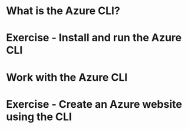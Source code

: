 # What is the Azure CLI?

# Exercise - Install and run the Azure CLI

# Work with the Azure CLI

# Exercise - Create an Azure website using the CLI
